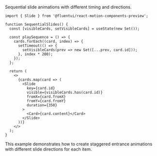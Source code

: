 Sequential slide animations with different timing and directions.

```tsx
import { Slide } from '@fluentui/react-motion-components-preview';

function SequentialSlides() {
  const [visibleCards, setVisibleCards] = useState(new Set());
  
  const playSequence = () => {
    cards.forEach((card, index) => {
      setTimeout(() => {
        setVisibleCards(prev => new Set([...prev, card.id]));
      }, index * 200);
    });
  };

  return (
    <>
      {cards.map(card => (
        <Slide
          key={card.id}
          visible={visibleCards.has(card.id)}
          fromX={card.fromX}
          fromY={card.fromY}
          duration={350}
        >
          <Card>{card.content}</Card>
        </Slide>
      ))}
    </>
  );
}
```

This example demonstrates how to create staggered entrance animations with different slide directions for each item.